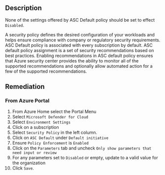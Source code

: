 ## Description

None of the settings offered by ASC Default policy should be set to effect `Disabled`.

A security policy defines the desired configuration of your workloads and helps ensure compliance with company or regulatory security requirements. ASC Default policy is associated with every subscription by default. ASC default policy assignment is a set of security recommendations based on best practices. Enabling recommendations in ASC default policy ensures that Azure security center provides the ability to monitor all of the supported recommendations and optionally allow automated action for a few of the supported recommendations.

## Remediation

### From Azure Portal

1. From Azure Home select the Portal Menu
2. Select `Microsoft Defender for Cloud`
3. Select `Environment Settings`
4. Click on a subscription
5. Select `Security Policy` in the left column.
6. Click on `ASC Default` under `Default initiative`
7. Ensure `Policy Enforcement` is `Enabled`
8. Click on the `Parameters` tab and uncheck `Only show parameters that need input or review`
9. For any parameters set to `Disabled` or empty, update to a valid value for the organization
10. Click `Save`.

